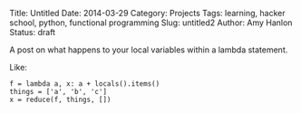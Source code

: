 Title: Untitled
Date: 2014-03-29
Category: Projects
Tags: learning, hacker school, python, functional programming
Slug: untitled2
Author: Amy Hanlon
Status: draft

A post on what happens to your local variables within a lambda statement.

Like:

    f = lambda a, x: a + locals().items()
    things = ['a', 'b', 'c'] 
    x = reduce(f, things, [])
    